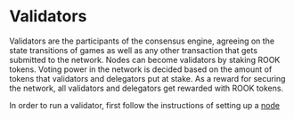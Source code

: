 # Validators

Validators are the participants of the consensus engine, agreeing on the state transitions of  games as well as any other transaction that gets submitted to the network. Nodes can become validators by staking ROOK tokens. Voting power in the network is decided based on the amount of tokens that validators and delegators put at stake. As a reward for securing the network, all validators and delegators get rewarded with ROOK tokens.

In order to run a validator, first follow the instructions of setting up a [node](./nodes.md)